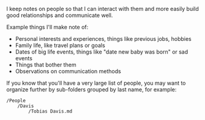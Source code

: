 
I keep notes on people so that I can interact with them and more easily build good relationships and communicate well.

Example things I'll make note of:

- Personal interests and experiences, things like previous jobs, hobbies
- Family life, like travel plans or goals
- Dates of big life events, things like "date new baby was born" or sad events
- Things that bother them
- Observations on communication methods

If you know that you'll have a very large list of people, you may want to organize further by sub-folders grouped by last name, for example:
```
/People
	/Davis
		/Tobias Davis.md
```
